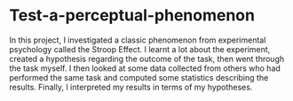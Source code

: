 # Test-a-perceptual-phenomenon
In this project, I investigated a classic phenomenon from experimental psychology called the Stroop Effect. I learnt a lot about the experiment, created a hypothesis regarding the outcome of the task, then went through the task myself. I then looked at some data collected from others who had performed the same task and computed some statistics describing the results. Finally, I interpreted my results in terms of my hypotheses.
